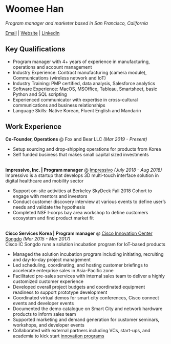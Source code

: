 # Woomee Han

_Program manager and marketer based in San Francisco, California_ <br>

[Email](mailto:woomeeh@gmail.com) | [Website](https://wanderwomen.kr/) | [LinkedIn](https://www.linkedin.com/in/woomeehan/)

## Key Qualifications 

- Program manager with 4+ years of experience in manufacturing, operations and account management
- Industry Experience: Contract manufacturing (camera module), Communications (wireless network and IoT)
- Industry Training: PMP certified, data analysis, Salesforce analytics
- Software Experience: MacOS, MSOffice, Tableau, Smartsheet, basic Python and SQL scripting 
- Experienced communicator with expertise in cross-cultural communications and business relationships 
- Language Skills: Native Korean, Fluent English and Mandarin


## Work Experience 


**Co-Founder, Operations** @ Fox and Bear LLC _(Mar 2019 - Present)_ <br>
- Setup sourcing and drop-shipping operations for products from Korea
- Self funded business that makes small capital sized investments 
<br><br>

**Impressivo, Inc. | Program manager** @ [Impressivo](https://www.impressivo.net) _(July 2018 - Aug 2018)_ <br>
Impressivo is a startup that develops 3D multi-touch interface solution in digital healthcare and mobility sector <br> 
- Support on-site activities at Berkeley SkyDeck Fall 2018 Cohort to engage with mentors and investors  
- Conduct customer discovery interview at various events to define user’s needs and validate the hypothesis
- Completed NSF I-corps bay area workshop to define customers ecosystem and find product market fit
<br><br>

**Cisco Services Korea | Program manager** @ [Cisco Innovation Center Songdo](https://www.cisco.com/c/m/ko_kr/innovation-center/songdo/en.html) _(Mar 2015 - Mar 2017)_ <br>
Cisco IC Songdo runs a solution incubation program for IoT-based products  <br> 
- Managed the solution incubation program including initiating, recruiting and day-to-day project management 
- Led scheduling, coordinating, and hosting customer briefings to accelerate enterprise sales in Asia-Pacific zone 
- Facilitated pre-sales services with internal sales team to deliver a highly customized customer experience
- Developed overall project budgets and coordinated equipment readiness to support prototype development
- Coordinated virtual demos for smart city conferences, Cisco connect events and developer events 
- Documented the demo catalogue on Smart City and network hardware products to inform sales team  
- Supported marketing and demand generation for customer seminars, workshops, and developer events
- Collaborated with external partners including VCs, start-ups, and academia to kick start [innovation programs](https://www.youtube.com/watch?v=iVFNqCJPges)
<br><br>
